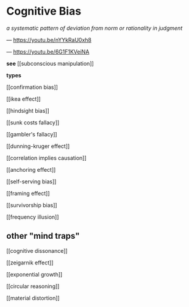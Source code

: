 # Cognitive Bias

_a systematic pattern of deviation from norm or rationality in judgment_

&mdash; <https://youtu.be/nYYkRaU0xh8>

&mdash; <https://youtu.be/6G1F1KVeiNA>

**see** [[subconscious manipulation]]

**types**

[[confirmation bias]]

[[ikea effect]]

[[hindsight bias]]

[[sunk costs fallacy]]

[[gambler's fallacy]]

[[dunning-kruger effect]]

[[correlation implies causation]]

[[anchoring effect]]

[[self-serving bias]]

[[framing effect]]

[[survivorship bias]]

[[frequency illusion]]

## other "mind traps"

[[cognitive dissonance]]

[[zeigarnik effect]]

[[exponential growth]]

[[circular reasoning]]

[[material distortion]]
